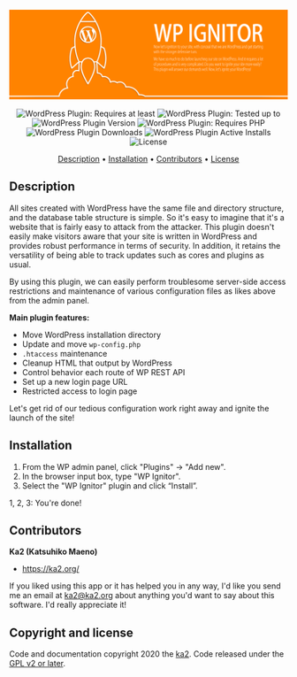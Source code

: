 ![WP IGNITOR](https://raw.githubusercontent.com/ka215/wp-ignitor/main/.wordpress-org/banner-1554x500.png)

<p align="center">
  <img alt="WordPress Plugin: Requires at least" src="https://img.shields.io/wordpress/plugin/wp-version/wp-ignitor?style=flat-square">
  <img alt="WordPress Plugin: Tested up to" src="https://img.shields.io/wordpress/plugin/tested/wp-ignitor?style=flat-square">
  <img alt="WordPress Plugin Version" src="https://img.shields.io/wordpress/plugin/v/wp-ignitor?style=flat-square">
  <img alt="WordPress Plugin: Requires PHP" src="https://img.shields.io/wordpress/plugin/required-php/wp-ignitor?style=flat-square">
  <img alt="WordPress Plugin Downloads" src="https://img.shields.io/wordpress/plugin/dt/wp-ignitor?style=flat-square">
  <img alt="WordPress Plugin Active Installs" src="https://img.shields.io/wordpress/plugin/installs/wp-ignitor?style=flat-square">
  <img alt="License" src="https://img.shields.io/badge/license-GPL%20(%3E%3D2)-blue?style=flat-square">
</p>

<p align="center">
  <a href="#description">Description</a> •
  <a href="#installation">Installation</a> •
  <a href="#contributors">Contributors</a> •
  <a href="#copyright-and-license">License</a>
</p>

## Description

All sites created with WordPress have the same file and directory structure, and the database table structure is simple. So it's easy to imagine that it's a website that is fairly easy to attack from the attacker.
This plugin doesn't easily make visitors aware that your site is written in WordPress and provides robust performance in terms of security. In addition, it retains the versatility of being able to track updates such as cores and plugins as usual.

By using this plugin, we can easily perform troublesome server-side access restrictions and maintenance of various configuration files as likes above from the admin panel.

**Main plugin features:**

* Move WordPress installation directory
* Update and move `wp-config.php`
* `.htaccess` maintenance
* Cleanup HTML that output by WordPress
* Control behavior each route of WP REST API
* Set up a new login page URL
* Restricted access to login page

Let's get rid of our tedious configuration work right away and ignite the launch of the site!

## Installation

1. From the WP admin panel, click "Plugins" -> "Add new".
2. In the browser input box, type "WP Ignitor".
3. Select the "WP Ignitor" plugin and click “Install”.

1, 2, 3: You're done!

## Contributors

**Ka2 (Katsuhiko Maeno)**
- <https://ka2.org/>

If you liked using this app or it has helped you in any way, I'd like you send me an email at ka2@ka2.org about anything you'd want to say about this software. I'd really appreciate it!

## Copyright and license

Code and documentation copyright 2020 the [ka2](https://ka2.org/). Code released under the [GPL v2 or later](https://raw.githubusercontent.com/ka215/wp-ignitor/main/LICENSE).

